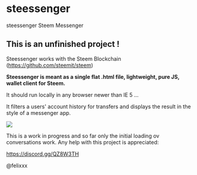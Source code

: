 # steessenger
steessenger Steem Messenger

## This is an unfinished project !

Steessenger works with the Steem Blockchain (https://github.com/steemit/steem)

**Steessenger is meant as a single flat .html file, lightweight, pure JS, wallet client for Steem.**

It should run locally in any browser newer than IE 5 ...

It filters a users' account history for transfers and displays the result in the style of a messenger app.

![](https://i.imgur.com/KseCTQa.png)

This is a work in progress and so far only the initial loading ov conversations work.
Any help with this project is appreciated:

https://discord.gg/QZ8W3TH

@felixxx

